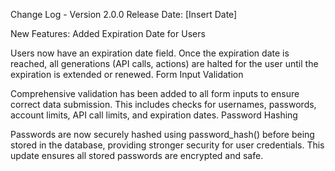 Change Log - Version 2.0.0
Release Date: [Insert Date]

New Features:
Added Expiration Date for Users

Users now have an expiration date field. Once the expiration date is reached, all generations (API calls, actions) are halted for the user until the expiration is extended or renewed.
Form Input Validation

Comprehensive validation has been added to all form inputs to ensure correct data submission. This includes checks for usernames, passwords, account limits, API call limits, and expiration dates.
Password Hashing

Passwords are now securely hashed using password_hash() before being stored in the database, providing stronger security for user credentials. This update ensures all stored passwords are encrypted and safe.
